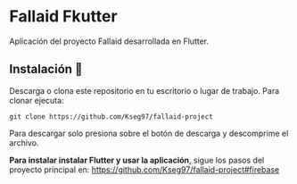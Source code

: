 # Fallaid Fkutter

Aplicación del proyecto Fallaid desarrollada en Flutter. 

## Instalación 🤬

Descarga o clona este repositorio en tu escritorio o lugar de trabajo. Para clonar ejecuta:

`git clone https://github.com/Kseg97/fallaid-project`

Para descargar solo presiona sobre el botón de descarga y descomprime el archivo.

__Para instalar instalar Flutter y usar la aplicación__, sigue los pasos del proyecto principal en:
https://github.com/Kseg97/fallaid-project#firebase

